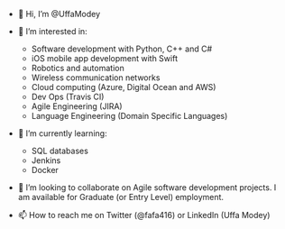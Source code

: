 - 👋 Hi, I’m @UffaModey

- 👀 I’m interested in: 
  - Software development with Python, C++ and C# 
  - iOS mobile app development with Swift
  - Robotics and automation 
  - Wireless communication networks
  - Cloud computing (Azure, Digital Ocean and AWS)
  - Dev Ops (Travis CI)
  - Agile Engineering (JIRA)
  - Language Engineering (Domain Specific Languages)
  
- 🌱 I’m currently learning:
  - SQL databases
  - Jenkins
  - Docker
  
- 💞️ I’m looking to collaborate on Agile software development projects. I am available for Graduate (or Entry Level) employment.

- 📫 How to reach me on Twitter (@fafa416) or LinkedIn (Uffa Modey)

<!---
UffaModey/UffaModey is a ✨ special ✨ repository because its `README.md` (this file) appears on your GitHub profile.
You can click the Preview link to take a look at your changes.
--->
